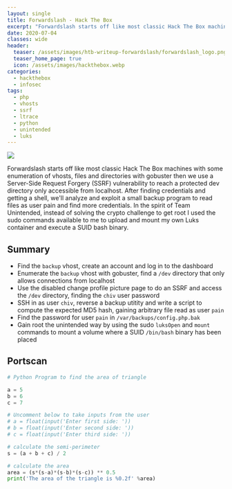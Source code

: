 ```yaml
---
layout: single
title: Forwardslash - Hack The Box
excerpt: "Forwardslash starts off like most classic Hack The Box machines with some enumeration of vhosts, files and directories with gobuster then we use a Server-Side Request Forgery (SSRF) vulnerability to reach a protected dev directory only accessible from localhost. After finding credentials and getting a shell, we'll analyze and exploit a small backup program to read files as user pain and find more credentials. In the spirit of Team Unintended, instead of solving the crypto challenge to get root I used the sudo commands available to me to upload and mount my own Luks container and execute a SUID bash binary."
date: 2020-07-04
classes: wide
header:
  teaser: /assets/images/htb-writeup-forwardslash/forwardslash_logo.png
  teaser_home_page: true
  icon: /assets/images/hackthebox.webp
categories:
  - hackthebox
  - infosec
tags:
  - php
  - vhosts
  - ssrf
  - ltrace
  - python
  - unintended
  - luks
---
```


![](/assets/images/htb-writeup-forwardslash/forwardslash_logo.png)

Forwardslash starts off like most classic Hack The Box machines with some enumeration of vhosts, files and directories with gobuster then we use a Server-Side Request Forgery (SSRF) vulnerability to reach a protected dev directory only accessible from localhost. After finding credentials and getting a shell, we'll analyze and exploit a small backup program to read files as user pain and find more credentials. In the spirit of Team Unintended, instead of solving the crypto challenge to get root I used the sudo commands available to me to upload and mount my own Luks container and execute a SUID bash binary.

## Summary

- Find the `backup` vhost, create an account and log in to the dashboard
- Enumerate the `backup` vhost with gobuster, find a `/dev` directory that only allows connections from localhost
- Use the disabled change profile picture page to do an SSRF and access the `/dev` directory, finding the `chiv` user password
- SSH in as user `chiv`, reverse a backup utitity and write a script to compute the expected MD5 hash, gaining arbitrary file read as user `pain`
- Find the password for user `pain` in `/var/backups/config.php.bak`
- Gain root the unintended way by using the sudo `luksOpen` and `mount` commands to mount a volume where a SUID `/bin/bash` binary has been placed

## Portscan

```python
# Python Program to find the area of triangle

a = 5
b = 6
c = 7

# Uncomment below to take inputs from the user
# a = float(input('Enter first side: '))
# b = float(input('Enter second side: '))
# c = float(input('Enter third side: '))

# calculate the semi-perimeter
s = (a + b + c) / 2

# calculate the area
area = (s*(s-a)*(s-b)*(s-c)) ** 0.5
print('The area of the triangle is %0.2f' %area)
```